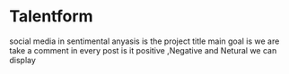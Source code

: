 # Talentform
social media in sentimental anyasis is the project title main goal is we are take a comment in every post is it positive ,Negative and Netural we can display
